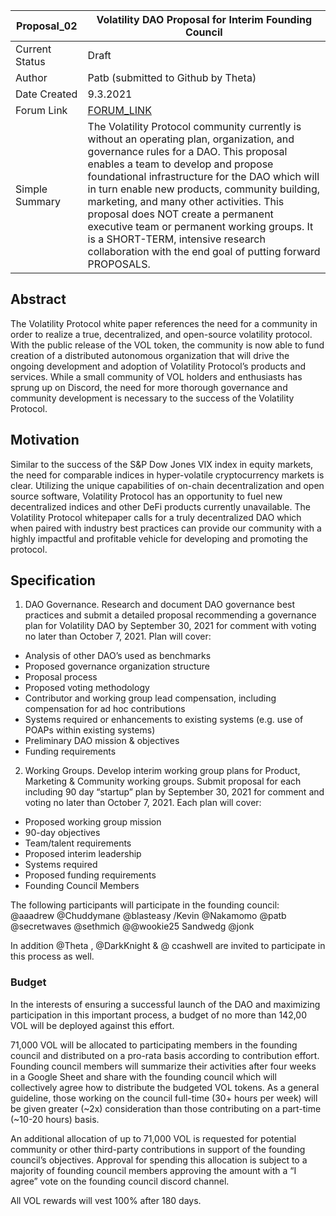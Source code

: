 
| Proposal_02 | Volatility DAO Proposal for Interim Founding Council |
| --- | ----------- |
| Current Status | Draft|
| Author | Patb (submitted to Github by Theta) |
| Date Created | 9.3.2021 |
| Forum Link | [FORUM_LINK](https://forum.volatility.com/t/final-update-volatility-dao-proposal-for-interim-founding-council/43/2) |
| Simple Summary | The Volatility Protocol community currently is without an operating plan, organization, and governance rules for a DAO. This proposal enables a team to develop and propose foundational infrastructure for the DAO which will in turn enable new products, community building, marketing, and many other activities. This proposal does NOT create a permanent executive team or permanent working groups. It is a SHORT-TERM, intensive research collaboration with the end goal of putting forward PROPOSALS.|

## Abstract
The Volatility Protocol white paper references the need for a community in order to realize a true, decentralized, and open-source volatility protocol. With the public release of the VOL token, the community is now able to fund creation of a distributed autonomous organization that will drive the ongoing development and adoption of Volatility Protocol’s products and services. While a small community of VOL holders and enthusiasts has sprung up on Discord, the need for more thorough governance and community development is necessary to the success of the Volatility Protocol.

## Motivation
Similar to the success of the S&P Dow Jones VIX index in equity markets, the need for comparable indices in hyper-volatile cryptocurrency markets is clear. Utilizing the unique capabilities of on-chain decentralization and open source software, Volatility Protocol has an opportunity to fuel new decentralized indices and other DeFi products currently unavailable. The Volatility Protocol whitepaper calls for a truly decentralized DAO which when paired with industry best practices can provide our community with a highly impactful and profitable vehicle for developing and promoting the protocol.

## Specification

1. DAO Governance. Research and document DAO governance best practices and submit a detailed proposal recommending a governance plan for Volatility DAO by September 30, 2021 for comment with voting no later than October 7, 2021. Plan will cover:

* Analysis of other DAO’s used as benchmarks
* Proposed governance organization structure
* Proposal process
* Proposed voting methodology
* Contributor and working group lead compensation, including compensation for ad hoc contributions
* Systems required or enhancements to existing systems (e.g. use of POAPs within existing systems)
* Preliminary DAO mission & objectives
* Funding requirements

2. Working Groups. Develop interim working group plans for Product, Marketing & Community working groups. Submit proposal for each including 90 day “startup” plan by September 30, 2021 for comment and voting no later than October 7, 2021. Each plan will cover:

* Proposed working group mission
* 90-day objectives
* Team/talent requirements
* Proposed interim leadership
* Systems required
* Proposed funding requirements
* Founding Council Members

The following participants will participate in the founding council:
@aaadrew
@Chuddymane
@blasteasy /Kevin
@Nakamomo
@patb
@secretwaves
@sethmich
@@wookie25
Sandwedg
@jonk

In addition @Theta , @DarkKnight & @ ccashwell are invited to participate in this process as well.

### Budget

In the interests of ensuring a successful launch of the DAO and maximizing participation in this important process, a budget of no more than 142,00 VOL will be deployed against this effort.

71,000 VOL will be allocated to participating members in the founding council and distributed on a pro-rata basis according to contribution effort. Founding council members will summarize their activities after four weeks in a Google Sheet and share with the founding council which will collectively agree how to distribute the budgeted VOL tokens. As a general guideline, those working on the council full-time (30+ hours per week) will be given greater (~2x) consideration than those contributing on a part-time (~10-20 hours) basis.

An additional allocation of up to 71,000 VOL is requested for potential community or other third-party contributions in support of the founding council’s objectives. Approval for spending this allocation is subject to a majority of founding council members approving the amount with a “I agree” vote on the founding council discord channel.

All VOL rewards will vest 100% after 180 days.